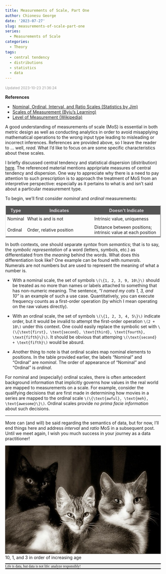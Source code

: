 ```yaml
---
title: Measurements of Scale, Part One
author: Chionesu George
date: '2023-07-27'
slug: measurements-of-scale-part-one
series:
  - Measurements of Scale
categories:
  - Theory
tags:
  - central tendency
  - distributions
  - statistics
  - data
---
```


<span style="font-size:smaller; text-decoration:italic; color:#999999; ">Updated 2023-10-23 21:36:24</span>

**References**
- [Nominal, Ordinal, Interval, and Ratio Scales (Statistics by Jim)](https://statisticsbyjim.com/basics/nominal-ordinal-interval-ratio-scales/)
- [Scales of Measurement (Byju’s Learning)](https://byjus.com/maths/scales-of-measurement/)
- [Level of Measurement (Wikipedia)](https://en.wikipedia.org/wiki/Level_of_measurement#)

A good understanding of measurements of scale (MoS) is essential in both metric design as well as conducting analytics in order to avoid misapplying mathematical operations to the wrong input type leading to misleading or incorrect inferences. References are provided above, so I leave the reader to … well, *read*.
What I’d like to focus on are some specific characteristics about these scales.

I briefly discussed central tendency and statistical dispersion (distribution) [here](https://delriaan.github.io/2023/07/15/distributions-and-some-mean-advice/). The referenced material mentions appripriate measures of central tendency and dispersion. One way to appreciate why there is a need to pay attention to such prescription is to approach the treatment of MoS from an interpretive perspective: especially as it pertains to what is and isn’t said about a particular measurement type.

To begin, we’ll first consider *nominal* and *ordinal* measurements:

<table style="border:outset 2px; ">
<tr>
<th style="background-color:#555555; color:#DEDADF; padding:5px; " width="10%">Type</th>
<th style="background-color:#555555; color:#DEDADF; padding:5px; " width="45%">Indicates</th>
<th style="background-color:#555555; color:#DEDADF; padding:5px; " width="45%">Doesn't Indicate</th>
</tr>
<tr>
<td style="padding:5px" width="10%">Nominal</td>
<td style="padding:5px" width="45%">What is and is not</td>
<td style="padding:5px" width="45%">Intrinsic value, uniqueness</td>
</tr>
<tr>
<td style="padding:5px" width="10%">Ordinal</td>
<td style="padding:5px" width="45%">Order, relative position</td>
<td style="padding:5px" width="45%">Distance between positions; intrinsic value at each position</td>
</tr>
</table>

In both contexts, one should separate *syntax* from *semantics*; that is to say, the *symbolic representation* of a word (letters, symbols, etc.) as differentiated from the *meaning* behind the words. What does this differentiation look like? One example can be found with *numerals*. Numerals are not numbers but are used to represent the meaning of what a number is.

- With a nominal scale, the set of symbols `\(\{1, 2, 3, 9, 10\}\)` should be treated as no more than names or labels attached to something that has non-numeric meaning. The sentence, *“I named my cats 1, 3, and 10”* is an example of such a use case. Quantitatively, you can execute frequency counts as a first-order operation (by which I mean operating on the raw values directly).

- With an ordinal scale, the set of symbols `\(\{1, 2, 3, 4, 5\}\)` indicate order, but it would be invalid to attempt the first-order operation `\(2 + 10\)` under this context. One could easily replace the symbolic set with `\(\{\text{first}, \text{second}, \text{third}, \text{fourth}, \text{fifth}\}\)`. It should be obvious that attemping `\(\text{second} + \text{fifth}\)` would be absurd.

- Another thing to note is that ordinal scales map nominal elements to positions. In the table provided earlier, the labels “Nominal” and “Ordinal” are *nominal*. The order of appearance of “Nominal” and “Ordinal” is *ordinal*.

For nominal and (especially) ordinal scales, there is often antecedent background information that implicitly governs how values in the real world are mapped to measurements on a scale. For example, consider the qualifying decisions that are first made in determining how movies in a series are mapped to the ordinal scale `\(\{\text{awful}, \text{meh}, \text{awesome}\}\)`. Ordinal scales provide *no prima facie information* about such decisions.

<hr style="width:100%">

More can (and will) be said regarding the semantics of data, but for now, I’ll end things here and address *interval* and *ratio* MoS in a subsequent post. Until we meet again, I wish you much success in your journey as a data practitioner!

<span>
<img src="3 cats.jpg" width="512" height="350.4"/>
<br/>
10, 1, and 3 in order of increasing age
</span>
<p style="border-top: solid 2px black; border-bottom: solid 2px black; background-color: #EFEFEF; font-size:smaller; ">
<span style="font-family:Georgia; font-variant:italic; ">Life is data, but data is not life: analyze responsibly!</span>
</p>
